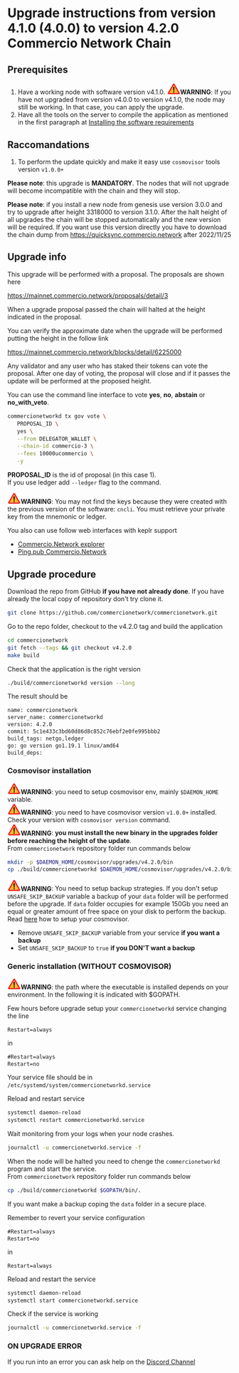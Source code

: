 # Upgrade instructions from version 4.1.0 (4.0.0) to version 4.2.0 Commercio Network Chain

## Prerequisites


1. Have a working node with software version v4.1.0. **<img src="../img/attetion.png" width="30">WARNING**:  If you have not upgraded from version v4.0.0 to version v4.1.0, the node may still be working. In that case, you can apply the upgrade.
2. Have all the tools on the server to compile the application as mentioned in the first paragraph at [Installing the software requirements](https://docs.commercio.network/nodes/full-node-installation.html#_1-installing-the-software-requirements)


## Raccomandations

1. To perform the update quickly and make it easy use `cosmovisor` tools version `v1.0.0+`


**Please note**: this upgrade is **MANDATORY**. The nodes that will not upgrade will become incompatible with the chain and they will stop.

**Please note**: if you install a new node from genesis use version 3.0.0 and try to upgrade after height 3318000 to version 3.1.0. After the halt height of all upgrades the chain will be stopped automatically and the new version will be required. If you want use this version directly you have to download the chain dump from https://quicksync.commercio.network after 2022/11/25

## Upgrade info

This upgrade will be performed with a proposal. The proposals are shown here

https://mainnet.commercio.network/proposals/detail/3

When a upgrade proposal passed the chain will halted at the height indicated in the proposal.

You can verify the approximate date when the upgrade will be performed putting the height in the follow link

https://mainnet.commercio.network/blocks/detail/6225000


Any validator and any user who has staked their tokens can vote the proposal. After one day of voting, the proposal will close and if it passes the update will be performed at the proposed height.

You can use the command line interface to vote **yes**, **no**, **abstain** or **no_with_veto**.

```bash
commercionetworkd tx gov vote \
   PROPOSAL_ID \
   yes \
   --from DELEGATOR_WALLET \
   --chain-id commercio-3 \
   --fees 10000ucommercio \
   -y
```


**PROPOSAL_ID** is the id of proposal (in this case 1).    
If you use ledger add `--ledger` flag to the command.

**<img src="../img/attetion.png" width="30">WARNING**: You may not find the keys because they were created with the previous version of the software: `cncli`. You must retrieve your private key from the mnemonic or ledger.


You also can use follow web interfaces with keplr support

- [Commercio.Network explorer](https://mainnet.commercio.network/proposals/)
- [Ping.pub Commercio.Network](https://ping.pub/commercio.network/gov)


## Upgrade procedure

Download the repo from GitHub **if you have not already done**. If you have already the local copy of repository don't try clone it.

```bash
git clone https://github.com/commercionetwork/commercionetwork.git
```

Go to the repo folder, checkout to the v4.2.0 tag and build the application

```bash
cd commercionetwork
git fetch --tags && git checkout v4.2.0
make build
```

Check that the application is the right version

```bash
./build/commercionetworkd version --long
```

The result should be

```
name: commercionetwork
server_name: commercionetworkd
version: 4.2.0
commit: 5c1e433c3bd60d86d8c852c76ebf2e0fe995bbb2
build_tags: netgo,ledger
go: go version go1.19.1 linux/amd64
build_deps:
```


### Cosmovisor installation
**<img src="../img/attetion.png" width="30">WARNING**: you need to setup cosmovisor env, mainly `$DAEMON_HOME` variable.    
**<img src="../img/attetion.png" width="30">WARNING**: you need to have cosmovisor version `v1.0.0+` installed. Check your version with `cosmovisor version` command.     
**<img src="../img/attetion.png" width="30">WARNING**: **you must install the new binary in the upgrades folder before reaching the height of the update**.       
From `commercionetwork` repository folder run commands below

```bash
mkdir -p $DAEMON_HOME/cosmovisor/upgrades/v4.2.0/bin
cp ./build/commercionetworkd $DAEMON_HOME/cosmovisor/upgrades/v4.2.0/bin/.
```

**<img src="../img/attetion.png" width="30">WARNING**: You need to setup backup strategies. If you don't setup `UNSAFE_SKIP_BACKUP` variable a backup of your `data` folder will be performed before the upgrade. If `data` folder occupies for example 150Gb you need an equal or greater amount of free space on your disk to perform the backup. Read [here](./setup_cosmovisor.md) how to setup your cosmovisor.   

- Remove `UNSAFE_SKIP_BACKUP` variable from your service **if you want a backup**
- Set `UNSAFE_SKIP_BACKUP` to `true` **if you DON'T want a backup**


### Generic installation (**WITHOUT COSMOVISOR**)


**<img src="../img/attetion.png" width="30">WARNING**: the path where the executable is installed depends on your environment. In the following it is indicated with $GOPATH.

Few hours before upgrade setup your `commercionetworkd` service changing the line

```
Restart=always
```
in
```
#Restart=always
Restart=no
```

Your service file should be in `/etc/systemd/system/commercionetworkd.service`

Reload and restart service
```bash
systemctl daemon-reload
systemctl restart commercionetworkd.service
```

Wait monitoring from your logs when your node crashes.

```bash
journalctl -u commercionetworkd.service -f
```

When the node will be halted you need to chenge the `commercionetworkd` program and start the service.     
From `commercionetwork` repository folder run commands below

```bash
cp ./build/commercionetworkd $GOPATH/bin/.
```

If you want make a backup coping the `data` folder in a secure place.  

Remember to revert your service configuration

```
#Restart=always
Restart=no
```
in
```
Restart=always
```


Reload and restart the service

```bash
systemctl daemon-reload
systemctl start commercionetworkd.service
```

Check if the service is working

```bash
journalctl -u commercionetworkd.service -f
```

### ON UPGRADE ERROR 

If you run into an error you can ask help on the [Discord Channel](https://discord.com/channels/973149882032468029/973163682030833685)


